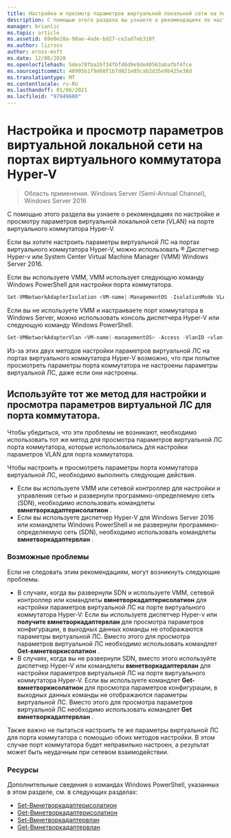 ```yaml
---
title: Настройка и просмотр параметров виртуальной локальной сети на портах виртуального коммутатора Hyper-V
description: С помощью этого раздела вы узнаете о рекомендациях по настройке и просмотру параметров виртуальной локальной сети (VLAN) на порте виртуального коммутатора Hyper-V в Windows Server 2016.
manager: brianlic
ms.topic: article
ms.assetid: 69e0e28a-98ae-4ade-bd27-ce2ad7eb310f
ms.author: lizross
author: eross-msft
ms.date: 12/08/2020
ms.openlocfilehash: 5dea78fba26f34fbfd8d9e9de40563abafbf4fce
ms.sourcegitcommit: 40905b1f9d68f1b7d821e05cab2d35e9b425e38d
ms.translationtype: MT
ms.contentlocale: ru-RU
ms.lasthandoff: 01/06/2021
ms.locfileid: "97949600"
---
```

# <a name="configure-and-view-vlan-settings-on-hyper-v-virtual-switch-ports"></a>Настройка и просмотр параметров виртуальной локальной сети на портах виртуального коммутатора Hyper-V

>Область применения. Windows Server (Semi-Annual Channel), Windows Server 2016

С помощью этого раздела вы узнаете о рекомендациях по настройке и просмотру параметров виртуальной локальной сети (VLAN) на порте виртуального коммутатора Hyper-V.

Если вы хотите настроить параметры виртуальной ЛС на портах виртуального коммутатора Hyper-V, можно использовать &reg; Диспетчер Hyper-v или System Center Virtual Machine Manager (VMM) Windows Server 2016.

Если вы используете VMM, VMM использует следующую команду Windows PowerShell для настройки порта коммутатора.

```powershell
Set-VMNetworkAdapterIsolation <VM-name|-ManagementOS -IsolationMode VLAN -DefaultIsolationID <vlan-value> -AllowUntaggedTraffic $True
```
Если вы не используете VMM и настраиваете порт коммутатора в Windows Server, можно использовать консоль диспетчера Hyper-V или следующую команду Windows PowerShell.
```powershell
Set-VMNetworkAdapterVlan <VM-name|-managementOS> -Access -VlanID <vlan-value>
```

Из-за этих двух методов настройки параметров виртуальной ЛС на портах виртуального коммутатора Hyper-V возможно, что при попытке просмотреть параметры порта коммутатора не настроены параметры виртуальной ЛС, даже если они настроены.

## <a name="use-the-same-method-to-configure-and-view-switch-port-vlan-settings"></a>Используйте тот же метод для настройки и просмотра параметров виртуальной ЛС для порта коммутатора.

Чтобы убедиться, что эти проблемы не возникают, необходимо использовать тот же метод для просмотра параметров виртуальной ЛС порта коммутатора, которые использовались для настройки параметров VLAN для порта коммутатора.

Чтобы настроить и просмотреть параметры порта коммутатора виртуальной ЛС, необходимо выполнить следующие действия.

- Если вы используете VMM или сетевой контроллер для настройки и управления сетью и развернули программно-определяемую сеть (SDN), необходимо использовать командлеты **вмнетворкадаптерисолатион** .
- Если вы используете диспетчер Hyper-V для Windows Server 2016 или командлеты Windows PowerShell и не развернули программно-определяемую сеть (SDN), необходимо использовать командлеты **вмнетворкадаптервлан** .

### <a name="possible-issues"></a>Возможные проблемы

Если не следовать этим рекомендациям, могут возникнуть следующие проблемы.

- В случаях, когда вы развернули SDN и используете VMM, сетевой контроллер или командлеты **вмнетворкадаптерисолатион** для настройки параметров виртуальной ЛС на порте виртуального коммутатора Hyper-V: Если вы используете диспетчер Hyper-v или **получите вмнетворкадаптервлан** для просмотра параметров конфигурации, в выходных данных команды не отображаются параметры виртуальной ЛС. Вместо этого для просмотра параметров виртуальной ЛС необходимо использовать командлет **Get-вмнетворкисолатион** .
- В случаях, когда вы не развернули SDN, вместо этого используйте диспетчер Hyper-V или командлеты **вмнетворкадаптервлан** для настройки параметров виртуальной ЛС на порте виртуального коммутатора Hyper-V. Если вы используете командлет **Get-вмнетворкисолатион** для просмотра параметров конфигурации, в выходных данных команды не отображаются параметры виртуальной ЛС. Вместо этого для просмотра параметров виртуальной ЛС необходимо использовать командлет **Get вмнетворкадаптервлан** .

Также важно не пытаться настроить те же параметры виртуальной ЛС для порта коммутатора с помощью обоих методов настройки. В этом случае порт коммутатора будет неправильно настроен, а результат может быть неудачным при сетевом взаимодействии.

### <a name="resources"></a>Ресурсы

Дополнительные сведения о командах Windows PowerShell, указанных в этом разделе, см. в следующих разделах:

- [Set-Вмнетворкадаптерисолатион](/powershell/module/hyper-v/set-vmnetworkadapterisolation)
- [Get-Вмнетворкадаптерисолатион](/powershell/module/hyper-v/get-vmnetworkadapterisolation)
- [Set-Вмнетворкадаптервлан](/powershell/module/hyper-v/set-vmnetworkadaptervlan)
- [Get-Вмнетворкадаптервлан](/powershell/module/hyper-v/get-vmnetworkadaptervlan)
